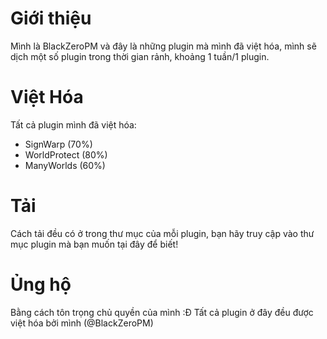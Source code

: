 # Giới thiệu
Mình là BlackZeroPM và đây là những plugin mà mình đã việt hóa, mình sẽ dịch một số plugin trong thời gian rảnh, khoảng 1 tuần/1 plugin.
# Việt Hóa
Tất cả plugin mình đã việt hóa:
+ SignWarp (70%)
+ WorldProtect (80%)
+ ManyWorlds (60%)
# Tải
Cách tải đều có ở trong thư mục của mỗi plugin, bạn hãy truy cập vào thư mục plugin mà bạn muốn tại đây để biết!
# Ủng hộ
Bằng cách tôn trọng chủ quyền của mình :Đ Tất cả plugin ở đây đều được việt hóa bởi mình (@BlackZeroPM)
